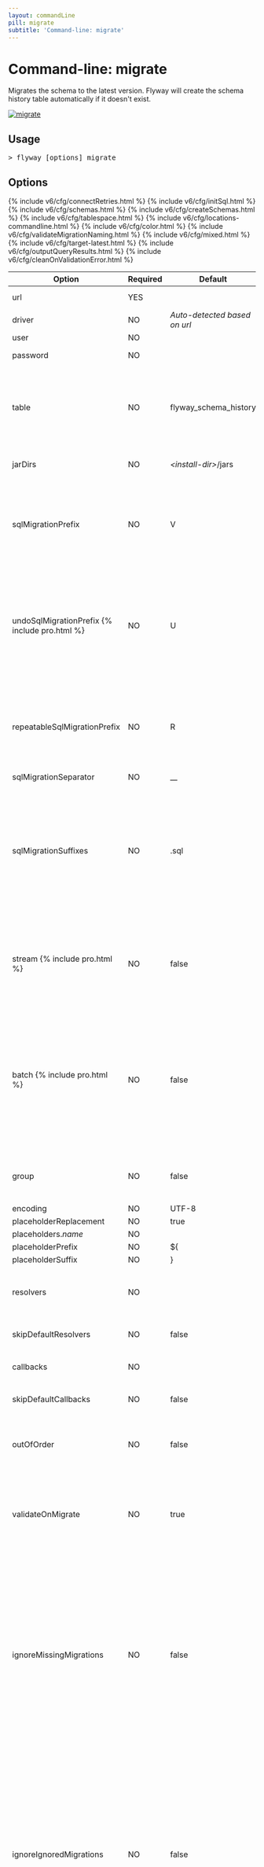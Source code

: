 ```yaml
---
layout: commandLine
pill: migrate
subtitle: 'Command-line: migrate'
---
```

# Command-line: migrate

Migrates the schema to the latest version. Flyway will create the schema history table automatically if it doesn't
    exist.

<a href="/documentation/command/migrate"><img src="/assets/balsamiq/command-migrate.png" alt="migrate"></a>

## Usage

<pre class="console"><span>&gt;</span> flyway [options] migrate</pre>

## Options

<table class="table table-bordered table-hover">
    <thead>
    <tr>
        <th>Option</th>
        <th>Required</th>
        <th>Default</th>
        <th>Description</th>
    </tr>
    </thead>
    <tbody>
    <tr id="url">
        <td>url</td>
        <td>YES</td>
        <td></td>
        <td>The jdbc url to use to connect to the database</td>
    </tr>
    <tr id="driver">
        <td>driver</td>
        <td>NO</td>
        <td><i>Auto-detected based on url</i></td>
        <td>The fully qualified classname of the jdbc driver to use
            to connect to the database
        </td>
    </tr>
    <tr id="user">
        <td>user</td>
        <td>NO</td>
        <td></td>
        <td>The user to use to connect to the database</td>
    </tr>
    <tr id="password">
        <td>password</td>
        <td>NO</td>
        <td></td>
        <td>The password to use to connect to the database</td>
    </tr>
    {% include v6/cfg/connectRetries.html %}
    {% include v6/cfg/initSql.html %}
    {% include v6/cfg/schemas.html %}
    {% include v6/cfg/createSchemas.html %}
    <tr id="table">
        <td>table</td>
        <td>NO</td>
        <td>flyway_schema_history</td>
        <td>The name of Flyway's schema history table.<br/>By
            default (single-schema mode) the schema history table is placed in the default schema for the connection
            provided by the datasource.<br/>When the <i>flyway.schemas</i> property is set (multi-schema mode),
            the schema history table is placed in the first schema of the list.
        </td>
    </tr>
    {% include v6/cfg/tablespace.html %}
    {% include v6/cfg/locations-commandline.html %}
    {% include v6/cfg/color.html %}
    <tr id="jarDirs">
        <td>jarDirs</td>
        <td>NO</td>
        <td><nobr><i>&lt;install-dir&gt;</i>/jars</nobr></td>
        <td>Comma-separated list of directories containing JDBC drivers and Java-based migrations</td>
    </tr>
    <tr id="sqlMigrationPrefix">
        <td>sqlMigrationPrefix</td>
        <td>NO</td>
        <td>V</td>
        <td><p>The file name prefix for versioned SQL migrations.</p>
            Versioned SQL migrations have the following file name structure: prefixVERSIONseparatorDESCRIPTIONsuffix ,
                which using the defaults translates to V1.1__My_description.sql</td>
    </tr>
    <tr id="undoSqlMigrationPrefix">
        <td>undoSqlMigrationPrefix {% include pro.html %}</td>
        <td>NO</td>
        <td>U</td>
        <td><p>The file name prefix for undo SQL migrations.</p>
            <p>Undo SQL migrations are responsible for undoing the effects of the versioned migration with the same version.</p>
            They have the following file name structure: prefixVERSIONseparatorDESCRIPTIONsuffix ,
            which using the defaults translates to U1.1__My_description.sql</td>
    </tr>
    <tr id="repeatableSqlMigrationPrefix">
        <td>repeatableSqlMigrationPrefix</td>
        <td>NO</td>
        <td>R</td>
        <td><p>The file name prefix for repeatable SQL migrations.</p>
            Repeatable SQL migrations have the following file name structure: prefixSeparatorDESCRIPTIONsuffix ,
            which using the defaults translates to R__My_description.sql</td>
    </tr>
    <tr id="sqlMigrationSeparator">
        <td>sqlMigrationSeparator</td>
        <td>NO</td>
        <td>__</td>
        <td>The file name separator for Sql migrations</td>
    </tr>
    <tr id="sqlMigrationSuffixes">
        <td>sqlMigrationSuffixes</td>
        <td>NO</td>
        <td>.sql</td>
        <td><p>Comma-separated list of file name suffixes for SQL migrations.</p>
            <p>SQL migrations have the following file name structure: prefixVERSIONseparatorDESCRIPTIONsuffix ,
                which using the defaults translates to V1_1__My_description.sql</p>
            Multiple suffixes (like .sql,.pkg,.pkb) can be specified for easier compatibility with other tools such as
                editors with specific file associations.</td>
    </tr>
    {% include v6/cfg/validateMigrationNaming.html %}
    <tr id="stream">
        <td>stream {% include pro.html %}</td>
        <td>NO</td>
        <td>false</td>
        <td>Whether to stream SQL migrations when executing them. Streaming doesn't load the entire migration in memory at
            once. Instead each statement is loaded individually. This is particularly useful for very large SQL migrations
            composed of multiple MB or even GB of reference data, as this dramatically reduces Flyway's memory consumption.</td>
    </tr>
    <tr id="batch">
        <td>batch {% include pro.html %}</td>
        <td>NO</td>
        <td>false</td>
        <td>Whether to batch SQL statements when executing them. Batching can save up to 99 percent of network roundtrips by
            sending up to 100 statements at once over the network to the database, instead of sending each statement
            individually. This is particularly useful for very large SQL migrations composed of multiple MB or even GB of
            reference data, as this can dramatically reduce the network overhead. This is supported for INSERT, UPDATE,
            DELETE, MERGE and UPSERT statements. All other statements are automatically executed without batching.</td>
    </tr>
    {% include v6/cfg/mixed.html %}
    <tr id="group">
        <td>group</td>
        <td>NO</td>
        <td>false</td>
        <td>Whether to group all pending migrations together in the same transaction when applying them (only recommended for databases with support for DDL transactions)</td>
    </tr>
    <tr id="encoding">
        <td>encoding</td>
        <td>NO</td>
        <td>UTF-8</td>
        <td>The encoding of Sql migrations</td>
    </tr>
    <tr id="placeholderReplacement">
        <td>placeholderReplacement</td>
        <td>NO</td>
        <td>true</td>
        <td>Whether placeholders should be replaced</td>
    </tr>
    <tr id="placeholders">
        <td>placeholders.<i>name</i></td>
        <td>NO</td>
        <td></td>
        <td>Placeholders to replace in Sql migrations</td>
    </tr>
    <tr id="placeholderPrefix">
        <td>placeholderPrefix</td>
        <td>NO</td>
        <td>${</td>
        <td>The prefix of every placeholder</td>
    </tr>
    <tr id="placeholderSuffix">
        <td>placeholderSuffix</td>
        <td>NO</td>
        <td>}</td>
        <td>The suffix of every placeholder</td>
    </tr>
    <tr id="resolvers">
        <td>resolvers</td>
        <td>NO</td>
        <td></td>
        <td>Comma-separated list of fully qualified class names of custom
            <a href="/v6/v6/documentation/api/javadoc/org/flywaydb/core/api/resolver/MigrationResolver">MigrationResolver</a>
            implementations to be used in addition to the built-in ones for resolving Migrations to apply.</td>
    </tr>
    <tr id="skipDefaultResolvers">
        <td>skipDefaultResolvers</td>
        <td>NO</td>
        <td>false</td>
        <td>Whether default built-in resolvers (sql, jdbc and spring-jdbc) should be skipped. If true, only custom resolvers are used.</td>
    </tr>
    <tr id="callbacks">
        <td>callbacks</td>
        <td>NO</td>
        <td></td>
        <td>Comma-separated list of fully qualified class names of
            <a href="/v6/v6/documentation/api/javadoc/org/flywaydb/core/api/callback/Callback">Callback</a>
            implementations to use to hook into the Flyway lifecycle.</td>
    </tr>
    <tr id="skipDefaultCallbacks">
        <td>skipDefaultCallbacks</td>
        <td>NO</td>
        <td>false</td>
        <td>Whether default built-in callbacks (sql) should be skipped. If true, only custom callbacks are used.</td>
    </tr>
    {% include v6/cfg/target-latest.html %}
    <tr id="outOfOrder">
        <td>outOfOrder</td>
        <td>NO</td>
        <td>false</td>
        <td>Allows migrations to be run "out of order".
            <p>If you already have versions 1 and 3 applied, and now a version 2 is found,
                it will be applied too instead of being ignored.</p>
        </td>
    </tr>
    {% include v6/cfg/outputQueryResults.html %}
    <tr id="validateOnMigrate">
        <td>validateOnMigrate</td>
        <td>NO</td>
        <td>true</td>
        <td>Whether to automatically call validate or not when running migrate.<br/>
            For each sql migration a CRC32 checksum is calculated
            when the sql script is executed. The validate mechanism checks if the sql migration in the classpath
            still has the same checksum as the sql migration already executed in the database.<br/></td>
    </tr>
    {% include v6/cfg/cleanOnValidationError.html %}
    <tr id="ignoreMissingMigrations">
        <td>ignoreMissingMigrations</td>
        <td>NO</td>
        <td>false</td>
        <td>Ignore missing migrations when reading the schema history table. These are migrations that were performed by an
            older deployment of the application that are no longer available in this version. For example: we have migrations
            available on the classpath with versions 1.0 and 3.0. The schema history table indicates that a migration with version 2.0
            (unknown to us) has also been applied. Instead of bombing out (fail fast) with an exception, a
            warning is logged and Flyway continues normally. This is useful for situations where one must be able to deploy
            a newer version of the application even though it doesn't contain migrations included with an older one anymore.
            Note that if the most recently applied migration is removed, Flyway has no way to know it is missing and will 
            mark it as future instead.
        </td>
    </tr>
    <tr id="ignoreIgnoredMigrations">
        <td>ignoreIgnoredMigrations</td>
        <td>NO</td>
        <td>false</td>
        <td>Ignore ignored migrations when reading the schema history table. These are migrations that were added in between
            already migrated migrations in this version. For example: we have migrations available on the classpath with
            versions from 1.0 to 3.0. The schema history table indicates that version 1 was finished on 1.0.15, and the next
            one was 2.0.0. But with the next release a new migration was added to version 1: 1.0.16. Such scenario is ignored
            by migrate command, but by default is rejected by validate. When ignoreIgnoredMigrations is enabled, such case
            will not be reported by validate command. This is useful for situations where one must be able to deliver
            complete set of migrations in a delivery package for multiple versions of the product, and allows for further
            development of older versions.
        </td>
    </tr>
    <tr id="ignoreFutureMigrations">
        <td>ignoreFutureMigrations</td>
        <td>NO</td>
        <td>true</td>
        <td>Ignore future migrations when reading the schema history table. These are migrations that were performed by a
            newer deployment of the application that are not yet available in this version. For example: we have migrations
            available on the classpath up to version 3.0. The schema history table indicates that a migration to version 4.0
            (unknown to us) has already been applied. Instead of bombing out (fail fast) with an exception, a
            warning is logged and Flyway continues normally. This is useful for situations where one must be able to redeploy
            an older version of the application after the database has been migrated by a newer one.</td>
    </tr>
    <tr id="cleanDisabled">
        <td>cleanDisabled</td>
        <td>NO</td>
        <td>false</td>
        <td>Whether to disable clean. This is especially useful for production environments where running clean can be quite a career limiting move.</td>
    </tr>
    <tr id="baselineOnMigrate">
        <td>baselineOnMigrate</td>
        <td>NO</td>
        <td>false</td>
        <td>Whether to automatically call baseline when migrate is executed against a non-empty schema with no metadata
            table.
            This schema will then be baselined with the <code>baselineVersion</code> before executing the migrations.
            Only migrations above <code>baselineVersion</code> will then be applied.<br/>

            <p>This is useful for initial Flyway production deployments on projects with an existing DB.</p>

            <p>Be careful when enabling this as it removes the safety net that ensures Flyway does not migrate the wrong
                database in case of a configuration mistake!</p>
        </td>
    </tr>
    <tr>
        <td>baselineVersion</td>
        <td>NO</td>
        <td>1</td>
        <td>The version to tag an existing schema with when executing baseline</td>
    </tr>
    <tr>
        <td>baselineDescription</td>
        <td>NO</td>
        <td>
            <nobr>&lt;&lt; Flyway Baseline &gt;&gt;</nobr>
        </td>
        <td>The description to tag an existing schema with when executing baseline</td>
    </tr>
    <tr>
        <td>installedBy</td>
        <td>NO</td>
        <td><i>Current database user</i></td>
        <td>The username that will be recorded in the schema history table as having applied the migration</td>
    </tr>
    {% include v6/cfg/errorOverrides-commandline.html %}
    <tr id="dryRunOutput">
        <td>dryRunOutput {% include pro.html %}</td>
        <td>NO</td>
        <td><i>Execute directly against the database</i></td>
        <td>The file where to output the SQL statements of a migration dry run. If the file specified is in a non-existent
            directory, Flyway will create all directories and parent directories as needed.
            Omit to use the default mode of executing the SQL statements directly against the database.</td>
    </tr>
    {% include v6/cfg/oracleSqlplus.html %}
    {% include v6/cfg/oracleSqlplusWarn.html %}
    {% include v6/cfg/workingDirectory.html %}
    {% include v6/cfg/licenseKey.html %}
    </tbody>
</table>

## Sample configuration

```properties
flyway.driver=org.hsqldb.jdbcDriver
flyway.url=jdbc:hsqldb:file:/db/flyway_sample
flyway.user=SA
flyway.password=mySecretPwd
flyway.connectRetries=10
flyway.initSql=SET ROLE 'myuser'
flyway.defaultSchema=schema1
flyway.schemas=schema1,schema2,schema3
flyway.createSchemas=true
flyway.table=schema_history
flyway.tablespace=my_tablespace
flyway.locations=classpath:com.mycomp.migration,database/migrations,filesystem:/sql-migrations
flyway.sqlMigrationPrefix=Migration-
flyway.undoSqlMigrationPrefix=downgrade
flyway.repeatableSqlMigrationPrefix=RRR
flyway.sqlMigrationSeparator=__
flyway.sqlMigrationSuffixes=.sql,.pkg,.pkb
flyway.stream=true
flyway.batch=true
flyway.encoding=ISO-8859-1
flyway.placeholderReplacement=true
flyway.placeholders.aplaceholder=value
flyway.placeholders.otherplaceholder=value123
flyway.placeholderPrefix=#[
flyway.placeholderSuffix=]
flyway.resolvers=com.mycomp.project.CustomResolver,com.mycomp.project.AnotherResolver
flyway.skipDefaultCallResolvers=false
flyway.callbacks=com.mycomp.project.CustomCallback,com.mycomp.project.AnotherCallback
flyway.skipDefaultCallbacks=false
flyway.target=5.1
flyway.outOfOrder=false
flyway.outputQueryResults=false
flyway.validateOnMigrate=true
flyway.cleanOnValidationError=false
flyway.mixed=false
flyway.group=false
flyway.ignoreMissingMigrations=false
flyway.ignoreIgnoredMigrations=false
flyway.ignoreFutureMigrations=false
flyway.cleanDisabled=false
flyway.baselineOnMigrate=false
flyway.installedBy=my-user
flyway.errorOverrides=99999:17110:E,42001:42001:W
flyway.dryRunOutput=/my/sql/dryrun-outputfile.sql
flyway.oracle.sqlplus=true
flyway.oracle.sqlplusWarn=true
flyway.workingDirectory=C:/myProject
```

## Sample output

<pre class="console">&gt; flyway migrate

Flyway {{ site.flywayVersion }} by Redgate

Database: jdbc:h2:file:flyway.db (H2 1.3)
Successfully validated 5 migrations (execution time 00:00.010s)
Creating Schema History table: "PUBLIC"."flyway_schema_history"
Current version of schema "PUBLIC": << Empty Schema >>
Migrating schema "PUBLIC" to version 1 - First
Migrating schema "PUBLIC" to version 1.1 - View
Successfully applied 2 migrations to schema "PUBLIC" (execution time 00:00.030s).</pre>

<p class="next-steps">
    <a class="btn btn-primary" href="/documentation/commandline/clean">Command-line: clean <i class="fa fa-arrow-right"></i></a>
</p>